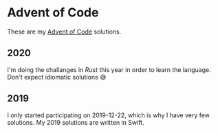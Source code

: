 # Advent of Code
These are my [Advent of Code](https://adventofcode.com) solutions. 

## 2020
I'm doing the challanges in *Rust* this year in order to learn the language. Don't expect idiomatic solutions 😅


## 2019
I only started participating on 2019-12-22, which is why I have very few solutions. My 2019 solutions are written in Swift.
